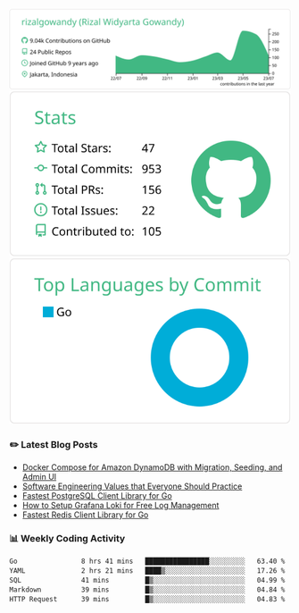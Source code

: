 ![profile-details](profile-summary-card-output/vue/0-profile-details.svg)
![stats](profile-summary-card-output/vue/3-stats.svg)
![most-commit-language](profile-summary-card-output/vue/2-most-commit-language.svg)

### :pencil2: Latest Blog Posts
<!-- BLOG-POST-LIST:START -->
- [Docker Compose for Amazon DynamoDB with Migration, Seeding, and Admin UI](https://medium.com/geekculture/docker-compose-for-amazon-dynamodb-with-migration-seeding-and-admin-ui-db11a348cc6a?source=rss-5763b0f1aba6------2)
- [Software Engineering Values that Everyone Should Practice](https://levelup.gitconnected.com/software-engineering-values-that-everyone-should-practice-c980d00cd103?source=rss-5763b0f1aba6------2)
- [Fastest PostgreSQL Client Library for Go](https://levelup.gitconnected.com/fastest-postgresql-client-library-for-go-579fa97909fb?source=rss-5763b0f1aba6------2)
- [How to Setup Grafana Loki for Free Log Management](https://levelup.gitconnected.com/how-to-setup-grafana-loki-for-free-log-management-ceb60558503c?source=rss-5763b0f1aba6------2)
- [Fastest Redis Client Library for Go](https://levelup.gitconnected.com/fastest-redis-client-library-for-go-7993f618f5ab?source=rss-5763b0f1aba6------2)
<!-- BLOG-POST-LIST:END -->

### 📊 Weekly Coding Activity
<!--START_SECTION:waka-->

```txt
Go                8 hrs 41 mins   ████████████████░░░░░░░░░   63.40 %
YAML              2 hrs 21 mins   ████▒░░░░░░░░░░░░░░░░░░░░   17.26 %
SQL               41 mins         █▒░░░░░░░░░░░░░░░░░░░░░░░   04.99 %
Markdown          39 mins         █▒░░░░░░░░░░░░░░░░░░░░░░░   04.84 %
HTTP Request      39 mins         █▒░░░░░░░░░░░░░░░░░░░░░░░   04.83 %
```

<!--END_SECTION:waka-->
